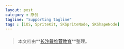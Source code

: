 ```yaml
---
layout: post
category : 原创
tagline: "Supporting tagline"
tags : [iOS, SpriteKit, SKSpriteNode, SKShapeNode]
---
```

####



> 本文档由**[长沙戴维营教育](http://www.diveinedu.cn)**整理。

